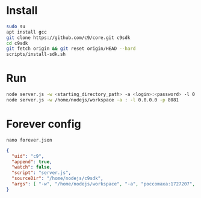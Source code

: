 # Install

```bash
sudo su
apt install gcc
git clone https://github.com/c9/core.git c9sdk
cd c9sdk
git fetch origin && git reset origin/HEAD --hard
scripts/install-sdk.sh
```

# Run

```bash
node server.js -w <starting_directory_path> -a <login>:<password> -l 0.0.0.0 -p 5050
node server.js -w /home/nodejs/workspace -a : -l 0.0.0.0 -p 8081
```

# Forever config

```nano forever.json```

```json
{
  "uid": "c9",
  "append": true,
  "watch": false,
  "script": "server.js",
  "sourceDir": "/home/nodejs/c9sdk",
  "args": [ "-w", "/home/nodejs/workspace", "-a", "poccomaxa:1727207", "-l", "0.0.0.0", "-p", "8080" ]
}
```
